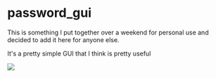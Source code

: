 # password_gui
This is something I put together over a weekend for personal use and decided to add it here for anyone else. 

It's a pretty simple GUI that I think is pretty useful

![](images1.png)
